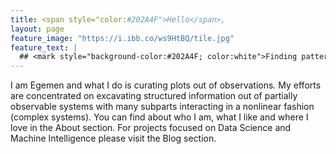 ```yaml
---
title: <span style="color:#202A4F">Hello</span>,
layout: page
feature_image: "https://i.ibb.co/ws9HtBQ/tile.jpg"
feature_text: |
  ## <mark style="background-color:#202A4F; color:white">Finding patterns in observations to extract information</mark>
---
```


<style>

.footer {
  background-color:#202A4F;
}

.footer a {
  color: white;
}

.footer small {
  color: white;
}

a {
  color:#202A4F;
}
</style>

I am Egemen and what I do is curating plots out of observations. My efforts are
concentrated on excavating structured information out of partially observable
systems with many subparts interacting in a nonlinear fashion (complex systems).
You can find about who I am, what I like and where I love in the About section.
For projects focused on Data Science and Machine Intelligence please visit the Blog section.
